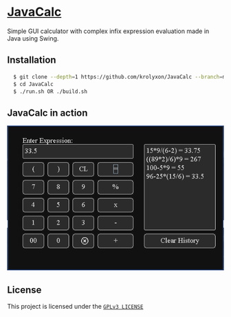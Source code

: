 # [JavaCalc](https://github.com/krolyxon/cht-rs)
Simple GUI calculator with complex infix expression evaluation made in Java using Swing.

## Installation

```bash
  $ git clone --depth=1 https://github.com/krolyxon/JavaCalc --branch=master
  $ cd JavaCalc
  $ ./run.sh OR ./build.sh
  ```

## JavaCalc in action
![](https://raw.githubusercontent.com/krolyxon/JavaCalc/master/assets/screenshot1.png)

## License
This project is licensed under the [`GPLv3 LICENSE`](https://github.com/krolyxon/JavaCalc/blob/master/LICENSE)
